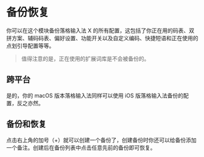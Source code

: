 # 备份恢复

你可以在这个模块备份落格输入法 X 的所有配置，这包括了你正在用的码表、双拼方案、辅码码表、偏好设置、功能开关以及自定义编码、快捷短语和正在使用的点划引导配置等等。

> 值得注意的是，正在使用的扩展词库是不会被备份的。

## 跨平台

是的，你的 macOS 版本落格输入法同样可以使用 iOS 版落格输入法备份的配置，反之亦然。

## 备份和恢复

点击右上角的加号（+）就可以创建一个备份了，创建备份时你还可以给备份添加一个备注。创建后在备份列表中点击任意先前的备份即可恢复。

